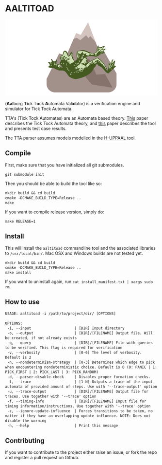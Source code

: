 # AALTITOAD

![logo](AALTITOAD_LOGO_SMALLER.png)

(**Aal**borg **Ti**ck T**o**ck **A**utomata Vali**d**ator) is a verification engine and simulator for Tick Tock Automata. 

TTA's (Tick Tock Automatas) are an Automata based theory. [This](https://github.com/sillydan1/AALTITOAD/blob/master/SW10__Tick_Tock_Automata.pdf) paper describes the Tick Tock Automata theory, and [this](https://github.com/sillydan1/AALTITOAD/blob/master/SW9__AALTITOAD.pdf) paper describes the tool and presents test case results.

The TTA parser assumes models modelled in the [H-UPPAAL](https://github.com/DEIS-Tools/H-Uppaal) tool.  

## Compile
First, make sure that you have initialized all git submodules.
```
git submodule init
```
Then you should be able to build the tool like so:
```
mkdir build && cd build
cmake -DCMAKE_BUILD_TYPE=Release ..
make
```
If you want to compile release version, simply do:
```
make RELEASE=1
```

## Install
This will install the `aaltitoad` commandline tool and the associated libraries to `/usr/local/bin/`. Mac OSX and Windows builds are not tested yet.
```
mkdir build && cd build
cmake -DCMAKE_BUILD_TYPE=Release ..
make install
```

If you want to uninstall again, run `cat install_manifest.txt | xargs sudo rm`.

## How to use
```
USAGE: aaltitoad -i /path/to/project/dir/ [OPTIONS]

OPTIONS:
 -i, --input	                | [DIR] Input directory
 -o, --output	                | [DIR]/[FILENAME] Output file. Will be created, if not already exists
 -q, --query	                | [DIR]/[FILENAME] File with queries to be verified. This flag is required for verification
 -v, --verbosity                | [0-6] The level of verbosity. Default is 2
 -n, --nondeterminism-strategy	| [0-3] Determines which edge to pick when encountering nondeterministic choice. Default is 0 (0: PANIC | 1: PICK_FIRST | 2: PICK_LAST | 3: PICK_RANDOM)
 -d, --parser-disable-check     | Disables proper formation checks.
 -t, --trace	                | [1-N] Outputs a trace of the input automata of provided amount of steps. Use with '--trace-output' option
 -u, --trace-output             | [DIR]/[FILENAME] Output file for traces. Use together with '--trace' option
 -f, --timing-info              | [DIR]/[FILENAME] Input file for timing information/instructions. Use together with '--trace' option
 -z, --ignore-update-influence	| Forces transitions to be taken, no matter if they have an overlapping update influence. NOTE: Does not disable the warning
 -h, --help                     | Print this message
```

## Contributing
If you want to contribute to the project either raise an issue, or fork the repo and register a pull request on Github.
